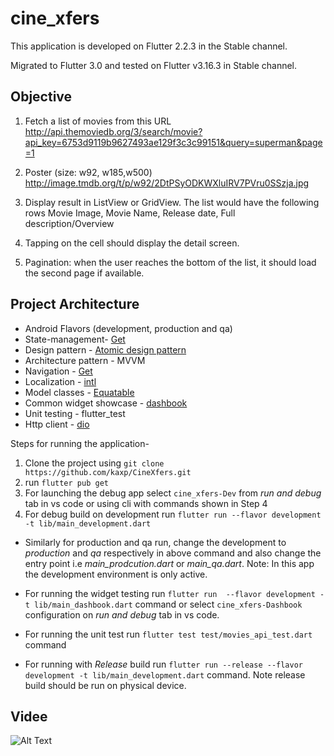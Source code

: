 # cine_xfers
This application is developed on Flutter 2.2.3 in the Stable channel.

Migrated to Flutter 3.0 and tested on Flutter v3.16.3 in Stable channel.

## Objective
1. Fetch a list of movies from this URL
http://api.themoviedb.org/3/search/movie?api_key=6753d9119b9627493ae129f3c3c99151&query=superman&page=1
 
2. Poster (size: w92, w185,w500)
http://image.tmdb.org/t/p/w92/2DtPSyODKWXluIRV7PVru0SSzja.jpg
 
3. Display result in ListView or GridView. The list would have the following rows Movie Image, Movie Name, Release date, Full description/Overview
 
4. Tapping on the cell should display the detail screen.
 
5. Pagination: when the user reaches the bottom of the list, it should load the second page if available.


## Project Architecture
- Android Flavors (development, production and qa)
- State-management- [Get](https://pub.dev/packages/get)
- Design pattern - [Atomic design pattern](https://atomicdesign.bradfrost.com/chapter-2/#:~:text=Atomic%20design%20is%20atoms%2C%20molecules,parts%20at%20the%20same%20time.)
- Architecture pattern - MVVM
- Navigation - [Get](https://pub.dev/packages/get)
- Localization - [intl](https://pub.dev/packages/intl)
- Model classes - [Equatable](https://pub.dev/packages/equatable)
- Common widget showcase - [dashbook](https://pub.dev/packages/dashbook)
- Unit testing - flutter_test
- Http client - [dio](https://pub.dev/packages/dio)

Steps for running the application-
1. Clone the project using `git clone https://github.com/kaxp/CineXfers.git`
2. run   `flutter pub get`
3. For launching the debug app select `cine_xfers-Dev` from _run and debug_ tab in vs code or using cli with commands shown in Step 4
4. For debug build on development run  `flutter run --flavor development -t lib/main_development.dart`
  - Similarly for production and qa run, change the development to _production_ and _qa_ respectively in above command and also change the entry point i.e _main_prodcution.dart_ or _main_qa.dart_. Note: In this app the development environment is only active.

- For running the widget testing run `flutter run  --flavor development -t lib/main_dashbook.dart` command or select `cine_xfers-Dashbook` configuration on _run and debug_ tab in vs code.
- For running the unit test run `flutter test test/movies_api_test.dart` command
- For running with _Release_ build run `flutter run --release --flavor development -t lib/main_development.dart` command. Note release build should be run on physical device.

## Videe
![Alt Text](https://github.com/kaxp/CineXfers/blob/7bc096dcde960ef63dd9e9bd4155a60ebc17e69e/screenshots/android.gif)


